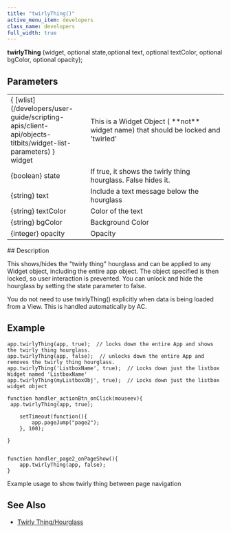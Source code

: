 ```yaml
---
title: "twirlyThing()"
active_menu_item: developers
class_name: developers
full_width: true
---
```



**twirlyThing** (widget, optional state,optional text, optional textColor, optional bgColor, optional opacity);

## Parameters

<table>
<tr>
<td width="155">
{ [wlist](/developers/user-guide/scripting-apis/client-api/objects-titbits/widget-list-parameters) } widget

</td>
<td width="15">
</td>
<td width="710">
This is a Widget Object ( **not** widget name) that should be locked and 'twirled'

</td>
</tr>
<tr>
<td width="155">
{boolean} state

</td>
<td width="15">
</td>
<td width="710">
If true, it shows the twirly thing hourglass. False hides it.

</td>
</tr>
<tr>
<td width="155">
{string} text

</td>
<td width="15">
</td>
<td width="710">
Include a text message below the hourglass

</td>
</tr>
<tr>
<td width="155">
{string} textColor

</td>
<td width="15">
</td>
<td width="710">
Color of the text

</td>
</tr>
<tr>
<td width="155">
{string} bgColor

</td>
<td width="15">
</td>
<td width="710">
Background Color

</td>
</tr>
<tr>
<td width="155">
{integer} opacity

</td>
<td width="15">
</td>
<td width="710">
Opacity

</td>
</tr>
</table>
## Description

This shows/hides the "twirly thing" hourglass and can be applied to any Widget object, including the entire app object. The object specified is then locked, so user interaction is prevented. You can unlock and hide the hourglass by setting the state parameter to false.

You do not need to use twirlyThing() explicitly when data is being loaded from a View. This is handled automatically by AC.

## Example

    app.twirlyThing(app, true);  // locks down the entire App and shows the twirly thing hourglass.
    app.twirlyThing(app, false);  // unlocks down the entire App and removes the twirly thing hourglass.
    app.twirlyThing('ListboxName', true);  // Locks down just the listbox Widget named 'ListboxName'
    app.twirlyThing(myListboxObj', true);  // Locks down just the listbox widget object
     
    function handler_actionBtn_onClick(mouseev){
     app.twirlyThing(app, true);
     
        setTimeout(function(){
            app.pageJump("page2");
        }, 100);
        
    }
     
     
    function handler_page2_onPageShow(){
        app.twirlyThing(app, false);    
    }
     
   

Example usage to show twirly thing between page navigation

## See Also

 - [Twirly Thing/Hourglass](/developers/user-guide/product-guide/advanced-features/twirly-thing/hourglass/)


